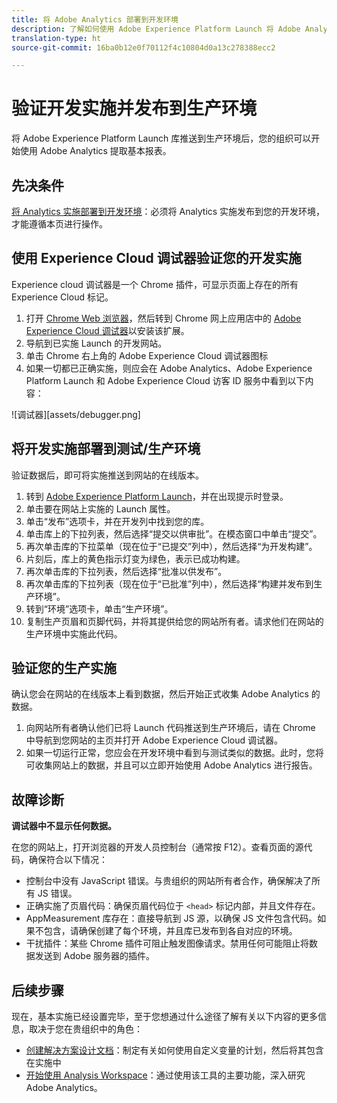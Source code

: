 ```yaml
---
title: 将 Adobe Analytics 部署到开发环境
description: 了解如何使用 Adobe Experience Platform Launch 将 Adobe Analytics 部署到开发环境。
translation-type: ht
source-git-commit: 16ba0b12e0f70112f4c10804d0a13c278388ecc2

---
```



# 验证开发实施并发布到生产环境

将 Adobe Experience Platform Launch 库推送到生产环境后，您的组织可以开始使用 Adobe Analytics 提取基本报表。

## 先决条件

[将 Analytics 实施部署到开发环境](deploy-dev.md)：必须将 Analytics 实施发布到您的开发环境，才能遵循本页进行操作。

## 使用 Experience Cloud 调试器验证您的开发实施

Experience cloud 调试器是一个 Chrome 插件，可显示页面上存在的所有 Experience Cloud 标记。

1. 打开 [Chrome Web 浏览器](https://www.google.com/chrome/)，然后转到 Chrome 网上应用店中的 [Adobe Experience Cloud 调试器](https://chrome.google.com/webstore/detail/adobe-experience-cloud-de/ocdmogmohccmeicdhlhhgepeaijenapj)以安装该扩展。
2. 导航到已实施 Launch 的开发网站。
3. 单击 Chrome 右上角的 Adobe Experience Cloud 调试器图标
4. 如果一切都已正确实施，则应会在 Adobe Analytics、Adobe Experience Platform Launch 和 Adobe Experience Cloud 访客 ID 服务中看到以下内容：

![调试器][assets/debugger.png]

## 将开发实施部署到测试/生产环境

验证数据后，即可将实施推送到网站的在线版本。

1. 转到 [Adobe Experience Platform Launch](https://launch.adobe.com)，并在出现提示时登录。
2. 单击要在网站上实施的 Launch 属性。
3. 单击“发布”选项卡，并在开发列中找到您的库。
4. 单击库上的下拉列表，然后选择“提交以供审批”。在模态窗口中单击“提交”。
5. 再次单击库的下拉菜单（现在位于“已提交”列中），然后选择“为开发构建”。
6. 片刻后，库上的黄色指示灯变为绿色，表示已成功构建。
7. 再次单击库的下拉列表，然后选择“批准以供发布”。
8. 再次单击库的下拉列表（现在位于“已批准”列中），然后选择“构建并发布到生产环境”。
9. 转到“环境”选项卡，单击“生产环境”。
10. 复制生产页眉和页脚代码，并将其提供给您的网站所有者。请求他们在网站的生产环境中实施此代码。

## 验证您的生产实施

确认您会在网站的在线版本上看到数据，然后开始正式收集 Adobe Analytics 的数据。

1. 向网站所有者确认他们已将 Launch 代码推送到生产环境后，请在 Chrome 中导航到您网站的主页并打开 Adobe Experience Cloud 调试器。
2. 如果一切运行正常，您应会在开发环境中看到与测试类似的数据。此时，您将可收集网站上的数据，并且可以立即开始使用 Adobe Analytics 进行报告。

## 故障诊断

**调试器中不显示任何数据。**

在您的网站上，打开浏览器的开发人员控制台（通常按 F12）。查看页面的源代码，确保符合以下情况：

* 控制台中没有 JavaScript 错误。与贵组织的网站所有者合作，确保解决了所有 JS 错误。
* 正确实施了页眉代码：确保页眉代码位于 `<head>` 标记内部，并且文件存在。
* AppMeasurement 库存在：直接导航到 JS 源，以确保 JS 文件包含代码。如果不包含，请确保创建了每个环境，并且库已发布到各自对应的环境。
* 干扰插件：某些 Chrome 插件可阻止触发图像请求。禁用任何可能阻止将数据发送到 Adobe 服务器的插件。

## 后续步骤

现在，基本实施已经设置完毕，至于您想通过什么途径了解有关以下内容的更多信息，取决于您在贵组织中的角色：

* [创建解决方案设计文档](../prepare/solution-design.md)：制定有关如何使用自定义变量的计划，然后将其包含在实施中
* [开始使用 Analysis Workspace](/help/analyze/analysis-workspace/home.md)：通过使用该工具的主要功能，深入研究 Adobe Analytics。
